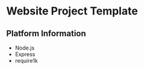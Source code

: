 Website Project Template
========================

Platform Information
--------------------
 * Node.js
 * Express
 * require1k
